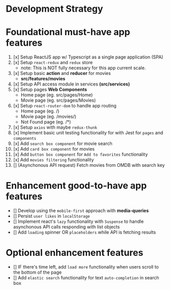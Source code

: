 # Development Strategy

# Foundational must-have app features

1. [x] Setup ReactJS app w/ Typescript as a single page application (SPA)
2. [x] Setup `react-redux` and `redux` store
   - note: This is NOT fully necessary for this app current scale.
3. [x] Setup basic **action** and **reducer** for movies
   - **src/features/movies**
4. [x] Setup API access module in services **(src/services)**
5. [x] Setup pages **Web Components**
   - Home page (eg. src/pages/Home)
   - Movie page (eg. src/pages/Movies)
6. [x] Setup `react-router-dom` to handle app routing
   - Home page (eg. <URL>/)
   - Movie page (eg. <URL>/movies/<movie-id>)
   - Not Found page (eg. <URL>/\*)
7. [x] Setup `axios` with maybe `redux-thunk`
8. [x] Implement basic unit testing functionality for with Jest for `pages` and `components`
9. [x] Add `search box component` for movie search
10. [x] Add `card box component` for movies
11. [x] Add `button box component` for `Add to favorites` functionality
12. [x] Add `movies filtering` functionality
13. [] (Asynchonous API request) Fetch movies from OMDB with search key

# Enhancement good-to-have app features

- [] Develop using the `mobile-first` approach with **media-queries**
- [] Persist `user likes` in `localStorage`
- [] Implement react's `lazy` functionality with `Suspense` to handle asynchonous API calls responding with list objects
- [] Add `loading` spinner OR `placeholders` while API is fetching results

# Optional enhancement features

- [] IF there's time left, add `load more` functionality when users scroll to the bottom of the page
- [] Add `elastic search` functionality for text `auto-completion` in search box
